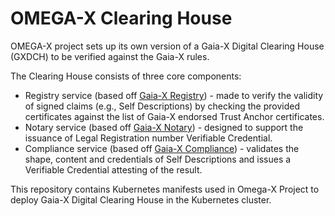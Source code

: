 # OMEGA-X Clearing House

OMEGA-X project sets up its own version of a Gaia-X Digital Clearing House (GXDCH) to be verified against the Gaia-X rules. 

The Clearing House consists of three core components: 

* Registry service (based off [Gaia-X Registry](https://gitlab.com/gaia-x/lab/compliance/gx-registry)) - made to verify the validity of signed claims (e.g., Self Descriptions) by checking the provided certificates against the list of Gaia-X endorsed Trust Anchor certificates.
* Notary service (based off [Gaia-X Notary](https://gitlab.com/gaia-x/lab/compliance/gaia-x-notary-registrationnumber)) - designed to support the issuance of Legal Registration number Verifiable Credential.
* Compliance service (based off [Gaia-X Compliance](https://gitlab.com/gaia-x/lab/compliance/gx-compliance)) - validates the shape, content and credentials of Self Descriptions and issues a Verifiable Credential attesting of the result.

This repository contains Kubernetes manifests used in Omega-X Project to deploy Gaia-X Digital Clearing House in the Kubernetes cluster.

